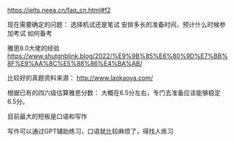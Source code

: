 https://ielts.neea.cn/faq_cn.html#f2

现在需要确定的问题：
	选择机试还是笔试
	安排多长的准备时间，预计什么时候参加考试
	如何备考
	


雅思8.0大佬的经验
https://www.shutgnblink.blog/2022/%E9%9B%85%E6%80%9D%E7%BB%8F%E9%AA%8C%E5%88%86%E4%BA%AB/


比较好的真题资料来源：
http://www.laokaoya.com/

根据已有的四六级估算雅思分数：
大概在6.5分左右，专门去准备应该能够稳定6.5分。


目前最大的短板是口语和写作

写作可以通过GPT辅助练习，口语就比较麻烦了，得找人练习